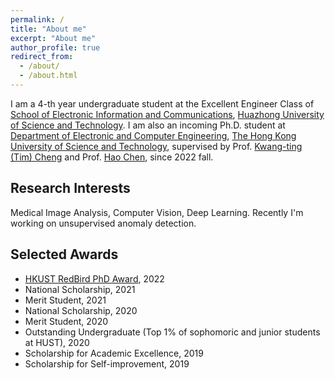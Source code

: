 ```yaml
---
permalink: /
title: "About me"
excerpt: "About me"
author_profile: true
redirect_from: 
  - /about/
  - /about.html
---
```




I am a 4-th year undergraduate student at the Excellent Engineer Class of [School of Electronic Information and Communications](http://ei.hust.edu.cn/), [Huazhong University of Science and Technology](https://www.hust.edu.cn/). I am also an incoming Ph.D. student at [Department of Electronic and Computer Engineering](https://ece.hkust.edu.hk/), [The Hong Kong University of Science and Technology](https://hkust.edu.hk/), supervised by Prof. [Kwang-ting (Tim) Cheng](https://seng.hkust.edu.hk/about/people/faculty/tim-kwang-ting-cheng) and Prof. [Hao Chen](https://cse.hkust.edu.hk/~jhc/), since 2022 fall.



## Research Interests

Medical Image Analysis, Computer Vision, Deep Learning.  Recently I'm working on unsupervised anomaly detection.



Selected Awards
------
- [HKUST RedBird PhD Award](https://pg.usthk.cn/prospective-students/scholarship-fees/generous-scholarships), 2022
- National Scholarship, 2021
- Merit Student, 2021
- National Scholarship, 2020
- Merit Student, 2020
- Outstanding Undergraduate (Top 1% of sophomoric and junior students at HUST), 2020
- Scholarship for Academic Excellence, 2019
- Scholarship for Self-improvement, 2019



<!-- ![Editing a markdown file for a talk](/images/editing-talk.png) -->



<script type='text/javascript' id='clustrmaps' src='//cdn.clustrmaps.com/map_v2.js?cl=ffffff&w=160&t=m&d=IO0tjAO3J7djUSrTaGr56Hi6-EqF5qwFpDkGwXePI0Y'></script>